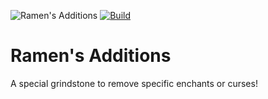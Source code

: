 ![Ramen's Additions](https://raw.githubusercontent.com/Ramen5914/Ramens-Additions/main/Blender/Renders/banner1280.png)
[![Build](https://github.com/Ramen5914/Ramens-Additions/actions/workflows/build.yml/badge.svg)](https://github.com/Ramen5914/Ramens-Additions/actions/workflows/build.yml)
# Ramen's Additions
A special grindstone to remove specific enchants or curses!
